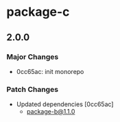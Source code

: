 # package-c

## 2.0.0

### Major Changes

- 0cc65ac: init monorepo

### Patch Changes

- Updated dependencies [0cc65ac]
  - package-b@1.1.0
